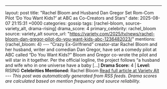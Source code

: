 ---
layout: post
title: "Rachel Bloom and Husband Dan Gregor Set Rom-Com Pilot ‘Do You Want Kids?’ at ABC as Co-Creators and Stars"
date: 2025-08-07 21:15:31 +0000
categories: gossip
tags: [rachel-bloom, source-variety_alt, drama-rising]
drama_score: 4
primary_celebrity: rachel_bloom
source: variety_alt
source_url: "https://variety.com/2025/tv/news/rachel-bloom-dan-gregor-pilot-do-you-want-kids-abc-1236482023/"
mentions: {rachel_bloom: 4} --- “Crazy Ex-Girlfriend” creator-star Rachel Bloom and her husband, writer and comedian Dan Gregor, have set a comedy pilot at ABC called “Do You Want Kids?” Bloom and Gregor co-wrote the pilot and will star in it together. Per the official logline, the project follows “a husband and wife who in one universe have a baby […] **Drama Score:** 4 | **Level:** RISING **Celebrities Mentioned:** Rachel Bloom [Read full article at Variety Alt](https://variety.com/2025/tv/news/rachel-bloom-dan-gregor-pilot-do-you-want-kids-abc-1236482023/) --- *This post was automatically generated from RSS feeds. Drama scores are calculated based on mention frequency and source reliability.*